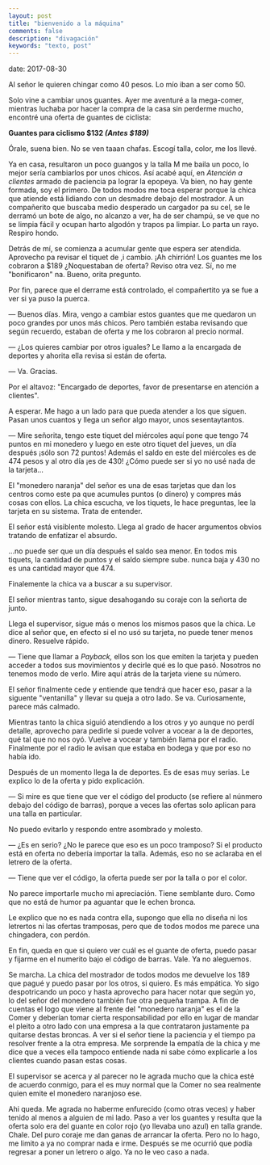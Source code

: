```yaml
---
layout: post
title: "bienvenido a la máquina"
comments: false
description: "divagación"
keywords: "texto, post"
---
```

date: 2017-08-30


Al señor le quieren chingar como 40 pesos. Lo mío iban a ser como 50.

Solo vine a cambiar unos guantes. Ayer me aventuré a la mega-comer, mientras luchaba por hacer la compra de la casa sin perderme mucho, encontré una oferta de guantes de ciclista:

**Guantes para ciclismo $132 _(Antes $189)_**

Órale, suena bien. No se ven taaan chafas. Escogí talla, color, me los llevé.

Ya en casa, resultaron un poco guangos y la talla M me baila un poco, lo mejor sería cambiarlos por unos chicos. Así acabé aquí, en _Atención a clientes_ armado de paciencia pa lograr la epopeya. Va bien, no hay gente formada, soy el primero. De todos modos me toca esperar porque la chica que atiende está lidiando con un desmadre debajo del mostrador. A un compañerito que buscaba medio desperado un cargador pa su cel, se le derramó un bote de algo, no alcanzo a ver, ha de ser champú, se ve que no se limpia fácil y ocupan harto algodón y trapos pa limpiar. Lo parta un rayo. Respiro hondo.

Detrás de mí, se comienza a acumular gente que espera ser atendida. Aprovecho pa revisar el tiquet de ,i cambio. ¡Ah chirrión! Los guantes me los cobraron a $189 ¿Noquestaban de oferta? Reviso otra vez. Sí, no me "bonificaron" na. Bueno, orita pregunto.

Por fin, parece que el derrame está controlado, el compañertito ya se fue a ver si ya puso la puerca.

— Buenos días. Mira, vengo a cambiar estos guantes que me quedaron un poco grandes por unos más chicos. Pero también estaba revisando que según recuerdo, estaban de oferta y me los cobraron al precio normal.

— ¿Los quieres cambiar por otros iguales? Le llamo a la encargada de deportes y ahorita ella revisa si están de oferta.

— Va. Gracias.

Por el altavoz: "Encargado de deportes, favor de presentarse en atención a clientes".

A esperar. Me hago a un lado para que pueda atender a los que siguen. Pasan unos cuantos y llega un señor algo mayor, unos sesentaytantos.

— Mire señorita, tengo este tiquet del miércoles aquí pone que tengo 74 puntos en mi monedero y luego en este otro tiquet del jueves, un día después ¡sólo son 72 puntos! Además el saldo en este del miércoles es de 474 pesos y al otro día ¡es de 430! ¿Cómo puede ser si yo no usé nada de la tarjeta...

El "monedero naranja" del señor es una de esas tarjetas que dan los centros como este pa que acumules puntos (o dinero) y compres más cosas con ellos. La chica escucha, ve los tiquets, le hace preguntas, lee la tarjeta en su sistema. Trata de entender.

El señor está visiblente molesto. Llega al grado de hacer argumentos obvios tratando de enfatizar el absurdo.

…no puede ser que un día después el saldo sea menor. En todos mis tiquets, la cantidad de puntos y el saldo siempre sube. nunca baja y 430 no es una cantidad mayor que 474.

Finalemente la chica va a buscar a su supervisor.

El señor mientras tanto, sigue desahogando su coraje con la señorta de junto.

Llega el supervisor, sigue más o menos los mismos pasos que la chica. Le dice al señor que, en efecto si el no usó su tarjeta, no puede tener menos dinero. Resuelve rápido.

— Tiene que llamar a _Payback,_ ellos son los que emiten la tarjeta y pueden acceder a todos sus movimientos y decirle qué es lo que pasó. Nosotros no tenemos modo de verlo.  Mire aquí atrás de la tarjeta viene su número.

El señor finalmente cede y entiende que tendrá que hacer eso, pasar a la siguente "ventanilla" y llevar su queja a otro lado. Se va. Curiosamente, parece más calmado.

Mientras tanto la chica siguió atendiendo a los otros y yo aunque no perdí detalle, aprovecho para pedirle si puede volver a vocear a la de deportes, qué tal que no nos oyó. Vuelve a vocear y también llama por el radio. Finalmente por el radio le avisan que estaba en bodega y que por eso no había ido.

Después de un momento llega la de deportes. Es de esas muy serias. Le explico lo de la oferta y pido explicación.

— Si mire es que tiene que ver el código del producto (se refiere al núnmero debajo del código de barras), porque a veces las ofertas solo aplican para una talla en particular.

No puedo evitarlo y respondo entre asombrado y molesto.

— ¿Es en serio? ¿No le parece que eso es un poco tramposo? Si el producto está en oferta no debería importar la talla. Además, eso no se aclaraba en el letrero de la oferta.

— Tiene que ver el código, la oferta puede ser por la talla o por el color.

No parece importarle mucho mi apreciación. Tiene semblante duro. Como que no está de humor pa aguantar que le echen bronca.

Le explico que no es nada contra ella, supongo que ella no diseña ni los letrertos ni las ofertas tramposas, pero que de todos modos me parece una chingadera, con perdón.

En fin, queda en que si quiero ver cuál es el guante de oferta, puedo pasar y fijarme en el numerito bajo el código de barras. Vale. Ya no aleguemos.

Se marcha. La chica del mostrador de todos modos me devuelve los 189 que pagué y puedo pasar por los otros, si quiero. Es más empática. Yo sigo despotricando un poco y hasta aprovecho para hacer notar que según yo, lo del señor del monedero también fue otra pequeña trampa. A fin de cuentas el logo que viene al frente del "monedero naranja" es el de la Comer y deberían tomar cierta responsabilidad por ello en lugar de mandar el pleito a otro lado con una empresa a la que contrataron justamente pa quitarse destas broncas. A ver si el señor tiene la paciencia y el tiempo pa resolver frente a la otra empresa. Me sorprende la empatía de la chica y me dice que a veces ella tampoco entiende nada ni sabe cómo explicarle a los clientes cuando pasan estas cosas.

El supervisor se acerca y al parecer no le agrada mucho que la chica esté de acuerdo conmigo, para el es muy normal que la Comer no sea realmente quien emite el monedero naranjoso ese.

Ahi queda. Me agrada no haberme enfurecido (como otras veces) y haber tenido al menos a alguien de mi lado. Paso a ver los guantes y resulta que la oferta solo era del guante en color rojo (yo llevaba uno azul) en talla grande. Chale. Del puro coraje me dan ganas de arrancar la oferta. Pero no lo hago, me limito a ya no comprar nada e irme. Después se me ocurrió que podía regresar a poner un letrero o algo. Ya no le veo caso a nada.
